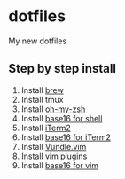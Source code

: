 # dotfiles
My new dotfiles

## Step by step install

1. Install [brew](http://brew.sh)
2. Install tmux
3. Install [oh-my-zsh](https://github.com/robbyrussell/oh-my-zsh)
4. Install [base16 for shell](https://github.com/chriskempson/base16-shell)
3. Install [iTerm2](https://github.com/gmarik/Vundle.vim)
4. Install [base16 for iTerm2](https://github.com/chriskempson/base16-iterm2)
5. Install [Vundle.vim](https://github.com/gmarik/Vundle.vim)
6. Install vim plugins
7. Install [base16 for vim](https://github.com/chriskempson/base16-vim)
